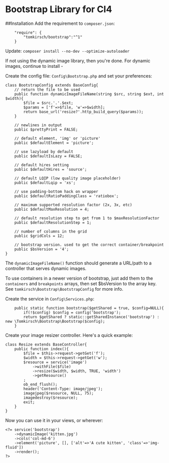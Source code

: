 # Bootstrap Library for CI4

##Installation
Add the requirement to `composer.json`:
```
    "require": {
		"tomkirsch/bootstrap":"^1"
	}
```

Update: `composer install --no-dev --optimize-autoloader`

If not using the dynamic image library, then you're done. For dynamic images, continue to install -

Create the config file: `Config\Bootstrap.php` and set your preferences:
```
class BootstrapConfig extends BaseConfig{
	// return the file to be used
	public function dynamicImageFileName(string $src, string $ext, int $width){
		$file = $src.'.'.$ext;
		$params = ['f'=>$file, 'w'=>$width];
		return base_url('resize?'.http_build_query($params));
	}
	
	// newlines in output
	public $prettyPrint = FALSE;
	
	// default element, 'img' or 'picture'
	public $defaultElement = 'picture';
	
	// use lazyload by default
	public $defaultIsLazy = FALSE;
	
	// default hires setting
	public $defaultHires = 'source';
	
	// default LQIP (low quality image placeholder)
	public $defaultLqip = 'xs';
	
	// use padding-bottom hack on wrapper
	public $defaultRatioPaddingClass = 'ratiobox';
	
	// maximum supported resolution factor (2x, 3x, etc)
	public $defaultMaxResolution = 4;
	
	// default resolution step to get from 1 to $maxResolutionFactor
	public $defaultResolutionStep = 1;
	
	// number of columns in the grid
	public $gridCols = 12;
	
	// bootstrap version. used to get the correct container/breakpoint
	public $bsVersion = '4';
}
```
The `dynamicImageFileName()` function should generate a URL/path to a controller that serves dynamic images.

To use containers in a newer version of bootstrap, just add them to the `containers` and `breakpoints` arrays, then set $bsVersion to the array key. See `tomkirsch\Bootstrap\BootstrapConfig` for more info.

Create the service in `Config\Services.php`:
```
	public static function bootstrap($getShared = true, $config=NULL){
		if(!$config) $config = config('bootstrap');
		return $getShared ? static::getSharedInstance('bootstrap') : new \Tomkirsch\Bootstrap\Bootstrap($config);
	}
```

Create your image resizer controller. Here's a quick example:
```
class Resize extends BaseController{
	public function index(){
		$file = $this->request->getGet('f');
		$width = $this->request->getGet('w');
		$resource = service('image')
			->withFile($file)
			->resize($width, $width, TRUE, 'width')
			->getResource()
		;
		ob_end_flush();
		header('Content-Type: image/jpeg');
		imagejpeg($resource, NULL, 75);
		imagedestroy($resource);
		exit;
	}
}
```
Now you can use it in your views, or wherever:
```
<?= service('bootstrap')
	->dynamicImage('kitten.jpg')
	->cols('col-md-6')
	->element('picture', [], ['alt'=>'A cute kitten', 'class'=>'img-fluid'])
	->render();
?>
```